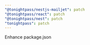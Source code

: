```yaml
---
"@tonightpass/nestjs-mailjet": patch
"@tonightpass/react": patch
"@tonightpass/nest": patch
"tonightpass": patch
---
```


Enhance package.json
